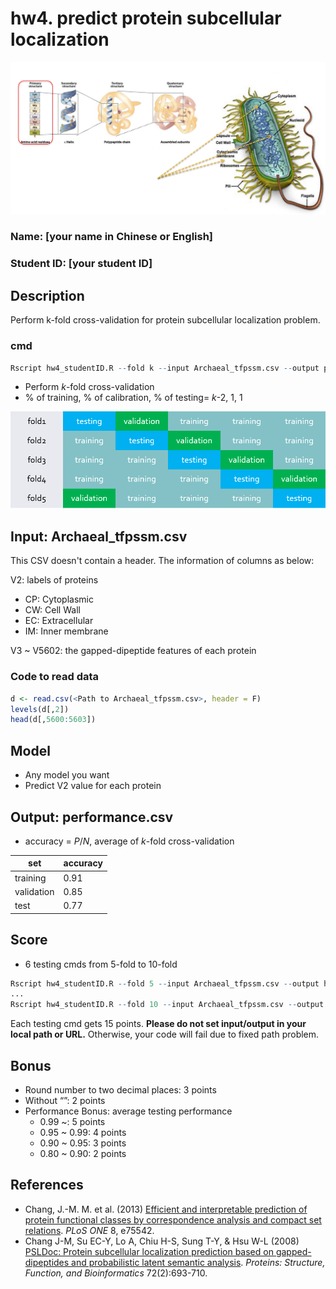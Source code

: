 # hw4. predict protein subcellular localization

![PredictProtein](/images/img1.png)

### Name: [your name in Chinese or English]
### Student ID: [your student ID]

## Description
Perform k-fold cross-validation for protein subcellular localization problem.

### cmd
```R
Rscript hw4_studentID.R --fold k --input Archaeal_tfpssm.csv --output performance.csv
```
* Perform *k*-fold cross-validation
* % of training, % of calibration, % of testing= *k*-2, 1, 1

![cross-validation](/images/img2.png)

## Input: Archaeal_tfpssm.csv

This CSV doesn't contain a header. The information of columns as below:

V2: labels of proteins

* CP: Cytoplasmic
* CW: Cell Wall
* EC: Extracellular
* IM: Inner membrane

V3 ~ V5602: the gapped-dipeptide features of each protein

### Code to read data

```R
d <- read.csv(<Path to Archaeal_tfpssm.csv>, header = F)
levels(d[,2])
head(d[,5600:5603]) 
```

## Model

* Any model you want
* Predict V2 value for each protein

## Output: performance.csv

* accuracy = *P*/*N*, average of *k*-fold cross-validation

set       |accuracy
---|---
training|0.91
validation|0.85
test|0.77

## Score

* 6 testing cmds from 5-fold to 10-fold
```R
Rscript hw4_studentID.R --fold 5 --input Archaeal_tfpssm.csv --output hw4/your_ID/output1.csv
...
Rscript hw4_studentID.R --fold 10 --input Archaeal_tfpssm.csv --output hw4/your_ID/output6.csv
```
Each testing cmd gets 15 points.
**Please do not set input/output in your local path or URL.** 
Otherwise, your code will fail due to fixed path problem.

## Bonus
* Round number to two decimal places: 3 points
* Without “”: 2 points
* Performance Bonus: average testing performance
  * 0.99 ~: 5 points
  * 0.95 ~ 0.99: 4 points
  * 0.90 ~ 0.95: 3 points
  * 0.80 ~ 0.90: 2 points

## References
* Chang, J.-M. M. et al. (2013) [Efficient and interpretable prediction of protein functional classes by correspondence analysis and compact set relations](https://journals.plos.org/plosone/article?id=10.1371/journal.pone.0075542). *PLoS ONE* 8, e75542.
* Chang J-M, Su EC-Y, Lo A, Chiu H-S, Sung T-Y, & Hsu W-L (2008) [PSLDoc: Protein subcellular localization prediction based on gapped-dipeptides and probabilistic latent semantic analysis](https://onlinelibrary.wiley.com/doi/full/10.1002/prot.21944). *Proteins: Structure, Function, and Bioinformatics* 72(2):693-710.
